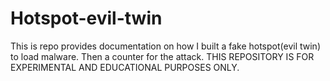 # Hotspot-evil-twin
This is repo provides documentation on how I built a fake hotspot(evil twin) to load malware. Then a counter for the attack. THIS REPOSITORY IS FOR EXPERIMENTAL AND EDUCATIONAL PURPOSES ONLY.  
